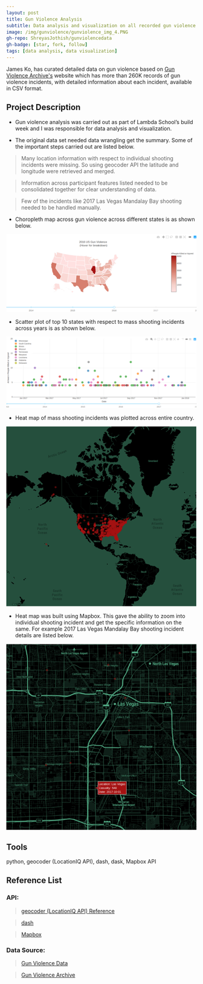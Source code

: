 ```yaml
---
layout: post
title: Gun Violence Analysis
subtitle: Data analysis and visualization on all recorded gun violence incidents in US between January 2013 and March 2018.
image: /img/gunviolence/gunviolence_img_4.PNG
gh-repo: ShreyasJothish/gunviolencedata
gh-badge: [star, fork, follow]
tags: [data analysis, data visualization]
---
```


James Ko, has curated detailed data on gun violence based on [Gun Violence Archive's](https://www.gunviolencearchive.org) website which has more than 260K records of gun violence incidents, with detailed information about each incident, available in CSV format. 

## Project Description

* Gun violence analysis was carried out as part of Lambda School’s build week and I was responsible for data analysis and visualization.

* The original data set needed data wrangling get the summary. Some of the important steps carried out are listed below.

> Many location information with respect to individual shooting incidents were missing. So using geocoder API the latitude and longitude were retrieved and merged.

> Information across participant features listed needed to be consolidated together for clear understanding of data.

> Few of the incidents like 2017 Las Vegas Mandalay Bay shooting needed to be handled manually.

* Choropleth map across gun violence across different states is as shown below.

![](/img/gunviolence/gunviolence_img_1.PNG)

* Scatter plot of top 10 states with respect to mass shooting incidents across years is as shown below.

![](/img/gunviolence/gunviolence_img_2.PNG)

* Heat map of mass shooting incidents was plotted across entire country.

![](/img/gunviolence/gunviolence_img_3.PNG)

* Heat map was built using Mapbox. This gave the ability to zoom into individual shooting incident and get the specific information on the same. For example 2017 Las Vegas Mandalay Bay shooting incident details are listed below.

![](/img/gunviolence/gunviolence_img_4.PNG)

## Tools
python, geocoder (LocationIQ API), dash, dask, Mapbox API

## Reference List

### API:

> [geocoder (LocationIQ API) Reference](https://geocoder.readthedocs.io/providers/LocationIQ.html)

> [dash](https://plot.ly/products/dash/)

> [Mapbox](https://www.mapbox.com/)

### Data Source:

> [Gun Violence Data](https://www.kaggle.com/jameslko/gun-violence-data)

> [Gun Violence Archive](https://www.gunviolencearchive.org/)
